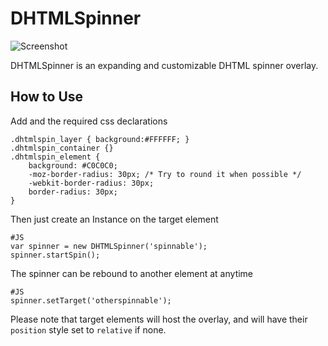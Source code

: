 DHTMLSpinner
===========

![Screenshot](http://fcartegnie.github.com/DHTMLSpinner/dhtmlspinner.png)

DHTMLSpinner is an expanding and customizable DHTML spinner overlay.

How to Use
----------

Add and the required css declarations

	.dhtmlspin_layer { background:#FFFFFF; }
	.dhtmlspin_container {}
	.dhtmlspin_element {
		background: #C0C0C0;
		-moz-border-radius: 30px; /* Try to round it when possible */
		-webkit-border-radius: 30px;
		border-radius: 30px;
	}

Then just create an Instance on the target element

	#JS
	var spinner = new DHTMLSpinner('spinnable');
	spinner.startSpin();

The spinner can be rebound to another element at anytime

	#JS
	spinner.setTarget('otherspinnable');

Please note that target elements will host the overlay, and will have their `position` style set to `relative` if none.